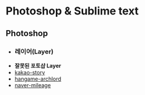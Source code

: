 # Photoshop & Sublime text

## Photoshop

- ### 레이어(Layer)
 - **잘못된 포토샵 Layer**
  - [kakao-story](../Resources/img/kakao-story.png)
  - [hangame-archlord](../Resources/img/hangame-archlord.png)
  - [naver-mileage](../Resources/img/naver-mileage.png)